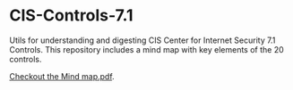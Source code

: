 # CIS-Controls-7.1
Utils for understanding and digesting CIS Center for Internet Security 7.1 Controls. This repository includes a mind map with key elements of the 20 controls.

[Checkout the Mind map.pdf](https://github.com/michaelhidalgo/CIS-Controls-7.1/blob/master/mind-maps/CIS%20Controls%207.1.pdf).
